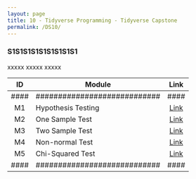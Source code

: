 ```yaml
---
layout: page
title: 10 - Tidyverse Programming - Tidyverse Capstone
permalink: /DS10/
---
```


<h3>S1S1S1S1S1S1S1S1S1</h3>

xxxxx xxxxx xxxxx

| ID | Module                     |Link|
|:--:|----------------------------|:--:|
|####|############################|####|
| M1 | Hypothesis Testing         |[Link](/03-MSDS-Courses/DS06/M1/)|
| M2 | One Sample Test            |[Link](/03-MSDS-Courses/DS06/M2/)|
| M3 | Two Sample Test            |[Link](/03-MSDS-Courses/DS06/M3/)|
| M4 | Non-normal Test            |[Link](/03-MSDS-Courses/DS06/M4/)|
| M5 | Chi-Squared Test           |[Link](/03-MSDS-Courses/DS06/M5/)|
|####|############################|####|

